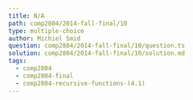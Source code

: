 ```yaml
---
title: N/A
path: comp2804/2014-fall-final/10
type: multiple-choice
author: Michiel Smid
question: comp2804/2014-fall-final/10/question.ts
solution: comp2804/2014-fall-final/10/solution.md
tags:
  - comp2804
  - comp2804-final
  - comp2804-recursive-functions-(4.1)
---
```

